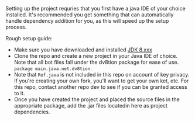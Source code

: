 Setting up the project requries that you first have a java IDE of your choice installed. It's recommended you get something that can automatically handle dependency addition for you, as this will speed up the setup process.

Rough setup guide:
- Make sure you have downloaded and installed [JDK 8.xxx](http://www.oracle.com/technetwork/java/javase/downloads/jdk8-downloads-2133151.html)
- Clone the repo and create a new project in your Java IDE of choice. Note that all bot files fall under the dv8tion package for ease of use. `package main.java.net.dv8tion`.
- Note that `Ref.java` is not included in this repo on account of key privacy. If you're creating your own fork, you'll want to get your own ket, etc. For this repo, contact another repo dev to see if you can be granted access to it.
- Once you have created the project and placed the source files in the appropriate package, add the .jar files locatedin here as project dependencies.